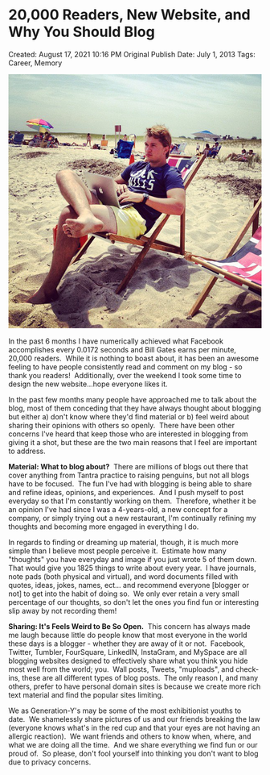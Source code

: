 # 20,000 Readers, New Website, and Why You Should Blog

Created: August 17, 2021 10:16 PM
Original Publish Date: July 1, 2013
Tags: Career, Memory

![Untitled](notion-import/writing/Writing%208e79ce15b0f5476c8359f01b8daaa835/Blogs%20b243d8016e094db7a64e51a987b86d99/sebastianscholl%20com%208a3e8a39a31447d1b19ff195488f3ac5/20,000%20Readers,%20New%20Website,%20and%20Why%20You%20Should%20Bl%202dcc22fcce3e40329c3a961de4e4c198/Untitled.png)

In the past 6 months I have numerically achieved what Facebook accomplishes every 0.0172 seconds and Bill Gates earns per minute, 20,000 readers.  While it is nothing to boast about, it has been an awesome feeling to have people consistently read and comment on my blog - so thank you readers!  Additionally, over the weekend I took some time to design the new website...hope everyone likes it.

In the past few months many people have approached me to talk about the blog, most of them conceding that they have always thought about blogging but either a) don't know where they'd find material or b) feel weird about sharing their opinions with others so openly.  There have been other concerns I've heard that keep those who are interested in blogging from giving it a shot, but these are the two main reasons that I feel are important to address.

**Material: What to blog about?**  There are millions of blogs out there that cover anything from Tantra practice to raising penguins, but not all blogs have to be focused.  The fun I've had with blogging is being able to share and refine ideas, opinions, and experiences.  And I push myself to post everyday so that I'm constantly working on them.  Therefore, whether it be an opinion I've had since I was a 4-years-old, a new concept for a company, or simply trying out a new restaurant, I'm continually refining my thoughts and becoming more engaged in everything I do.

In regards to finding or dreaming up material, though, it is much more simple than I believe most people perceive it.  Estimate how many "thoughts" you have everyday and image if you just wrote 5 of them down.  That would give you 1825 things to write about every year.  I have journals, note pads (both physical and virtual), and word documents filled with quotes, ideas, jokes, names, ect... and recommend everyone [blogger or not] to get into the habit of doing so.  We only ever retain a very small percentage of our thoughts, so don't let the ones you find fun or interesting slip away by not recording them!

**Sharing: It's Feels Weird to Be So Open.**  This concern has always made me laugh because little do people know that most everyone in the world these days is a blogger - whether they are away of it or not.  Facebook, Twitter, Tumbler, FourSquare, LinkedIN, InstaGram, and MySpace are all blogging websites designed to effectively share what you think you hide most well from the world; you.  Wall posts, Tweets, "muploads", and check-ins, these are all different types of blog posts.  The only reason I, and many others, prefer to have personal domain sites is because we create more rich text material and find the popular sites limiting.

We as Generation-Y's may be some of the most exhibitionist youths to date.  We shamelessly share pictures of us and our friends breaking the law (everyone knows what's in the red cup and that your eyes are not having an allergic reaction).  We want friends and others to know when, where, and what we are doing all the time.  And we share everything we find fun or our proud of.  So please, don't fool yourself into thinking you don't want to blog due to privacy concerns.